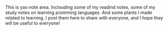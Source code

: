 This is yao note area.
Inclouding some of my readind notes, some of my study notes on learning promming languages.
And some plants I made related to learning.
I post them here to share with everyone, and I hope they will be useful to everyone!
